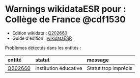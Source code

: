 Warnings wikidataESR pour : Collège de France @cdf1530
================

- Edition wikidata : [Q202660](https://www.wikidata.org/wiki/Q202660)
- Guide d'édition : [wikidataESR](https://github.com/cpesr/wikidataESR/)



Problèmes détectés dans les entités :

|entité                                           |statut                |message              |
|:------------------------------------------------|:---------------------|:--------------------|
|[Q202660](https://www.wikidata.org/wiki/Q202660) |institution éducative |Statut trop imprécis |
